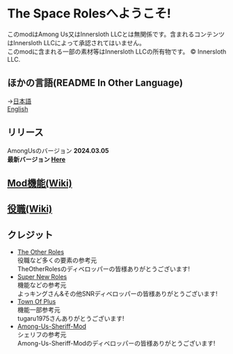 # The Space Rolesへようこそ!
このmodはAmong Us又はInnersloth LLCとは無関係です。含まれるコンテンツはInnersloth LLCによって承認されてはいません。  
このmodに含まれる一部の素材等はInnersloth LLCの所有物です。 © Innersloth LLC.  
## ほかの言語(README In Other Language)
→[日本語](https://github.com/supeshio/TheSpaceRoles/blob/main/README.md)<br>
 [English](https://github.com/supeshio/TheSpaceRoles/blob/main/README-EN.md)<br>
 
 ## リリース
 AmongUsのバージョン **2024.03.05**<br>
 **最新バージョン [Here](https://github.com/supeshio/TheSpaceRoles/releases/latest)**<br>

## [Mod機能(Wiki)](https://github.com/supeshio/TheSpaceRoles/wiki/MOD%E6%A9%9F%E8%83%BD)<br>

## [役職(Wiki)](https://github.com/supeshio/TheSpaceRoles/wiki/%E5%BD%B9%E8%81%B7)<br>



## クレジット
- [The Other Roles](https://github.com/TheOtherRolesAU/TheOtherRoles)<br>
  役職など多くの要素の参考元<br>
  TheOtherRolesのディベロッパーの皆様ありがとうございます!<br>
- [Super New Roles](https://github.com/SuperNewRoles/SuperNewRoles)<br>
  機能などの参考元<br>
  よっキングさん&その他SNRディベロッパーの皆様ありがとうございます!<br>
- [Town Of Plus](https://github.com/tugaru1975/TownOfPlus)<br>
  機能一部参考元<br>
  tugaru1975さんありがとうございます!<br>
- [Among-Us-Sheriff-Mod](https://github.com/Woodi-dev/Among-Us-Sheriff-Mod)<br>
  シェリフの参考元<br>
  Among-Us-Sheriff-Modのディベロッパーの皆様ありがとうございます!<br>
